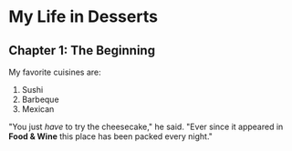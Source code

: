 # My Life in Desserts

 
## Chapter 1: The Beginning

 
My favorite cuisines are:
 

1. Sushi
2. Barbeque
3. Mexican
 
 
"You just *have* to try the cheesecake," he said. "Ever since it appeared in **Food & Wine** this place has been packed every night."
